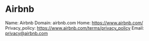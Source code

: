 
# Airbnb

Name: Airbnb
Domain: airbnb.com
Home: https://www.airbnb.com/
Privacy_policy: https://www.airbnb.com/terms/privacy_policy
Email: privacy@airbnb.com

